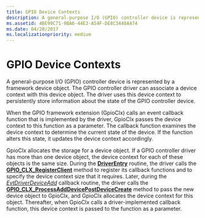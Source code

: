 ```yaml
---
title: GPIO Device Contexts
description: A general-purpose I/O (GPIO) controller device is represented by a framework device object.
ms.assetid: 4BE99C71-9BA6-44E3-A54F-DE8C3440A474
ms.date: 04/20/2017
ms.localizationpriority: medium
---
```


# GPIO Device Contexts


A general-purpose I/O (GPIO) controller device is represented by a framework device object. The GPIO controller driver can associate a device context with this device object. The driver uses this device context to persistently store information about the state of the GPIO controller device.

When the GPIO framework extension (GpioClx) calls an event callback function that is implemented by the driver, GpioClx passes the device context to this function as a parameter. The callback function examines the device context to determine the current state of the device. If the function alters this state, it updates the device context accordingly.

GpioClx allocates the storage for a device object. If a GPIO controller driver has more than one device object, the device context for each of these objects is the same size. During the [**DriverEntry**](https://msdn.microsoft.com/library/windows/hardware/ff544113) routine, the driver calls the [**GPIO\_CLX\_RegisterClient**](https://msdn.microsoft.com/library/windows/hardware/hh439490) method to register its callback functions and to specify the device context size that it requires. Later, during the [*EvtDriverDeviceAdd*](https://msdn.microsoft.com/library/windows/hardware/ff541693) callback routine, the driver calls the [**GPIO\_CLX\_ProcessAddDevicePostDeviceCreate**](https://msdn.microsoft.com/library/windows/hardware/hh439484) method to pass the new device object to GpioClx, and GpioClx allocates the device context for this object. Thereafter, when GpioClx calls a driver-implemented callback function, this device context is passed to the function as a parameter.

 

 




